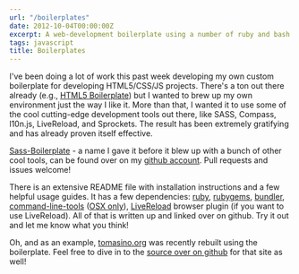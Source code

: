 ```yaml
---
url: "/boilerplates"
date: 2012-10-04T00:00:00Z
excerpt: A web-development boilerplate using a number of ruby and bash tools.
tags: javascript
title: Boilerplates
---
```


I've been doing a lot of work this past week developing my own custom
boilerplate for developing HTML5/CSS/JS projects. There's a ton out
there already (e.g., [HTML5 Boilerplate][]) but I wanted to brew up my
own environment just the way I like it. More than that, I wanted it to
use some of the cool cutting-edge development tools out there, like
SASS, Compass, l10n.js, LiveReload, and Sprockets. The result has been
extremely gratifying and has already proven itself effective.

[Sass-Boilerplate][] - a name I gave it before it blew up with a bunch
of other cool tools, can be found over on my [github
account][Sass-Boilerplate]. Pull requests and issues welcome!

There is an extensive README file with installation instructions and a
few helpful usage guides. It has a few dependencies: [ruby][],
[rubygems][], [bundler][], [command-line-tools][] ([OSX only][]),
[LiveReload][] browser plugin (if you want to use LiveReload). All of
that is written up and linked over on github. Try it out and let me know
what you think!

Oh, and as an example, [tomasino.org][] was recently rebuilt using the
boilerplate. Feel free to dive in to the [source over on github][] for
that site as well!

  [HTML5 Boilerplate]: //html5boilerplate.com/ "HTML5 Boilerplate"
  [Sass-Boilerplate]: //github.com/jamestomasino/sass-boilerplate
    "Sass-Boilerplate"
  [ruby]: //www.ruby-lang.org/en/ "Ruby"
  [rubygems]: //rubygems.org/ "Ruby Gems"
  [bundler]: //gembundler.com/ "Bundler"
  [command-line-tools]: //connect.apple.com/ "Command Line Tools"
  [OSX only]: //stackoverflow.com/questions/9329243/xcode-4-4-command-line-tools
    "StackOverflow article on installing command line tools"
  [LiveReload]: //livereload.com/ "LiveReload"
  [tomasino.org]: //tomasino.org/ "tomasino (dot) org"
  [source over on github]: //github.com/jamestomasino/tomasino.org
    "tomasino (dot) org source - github"
